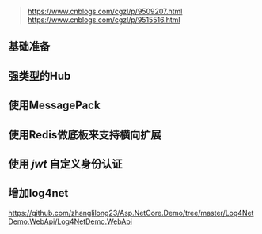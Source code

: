 > https://www.cnblogs.com/cgzl/p/9509207.html
> https://www.cnblogs.com/cgzl/p/9515516.html

## 基础准备

## 强类型的Hub

## 使用MessagePack

## 使用Redis做底板来支持横向扩展

## 使用 *jwt* 自定义身份认证

## 增加log4net  
https://github.com/zhanglilong23/Asp.NetCore.Demo/tree/master/Log4NetDemo.WebApi/Log4NetDemo.WebApi  

